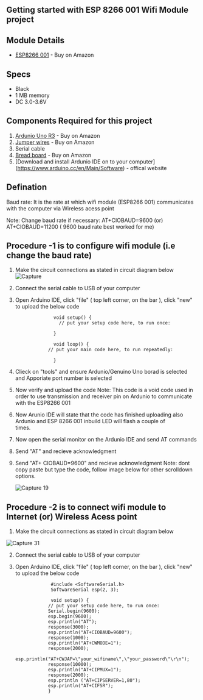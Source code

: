 ## Getting started with ESP 8266 001 Wifi Module project 

## Module Details

* [ESP8266 001](https://www.amazon.com/Makerfocus-ESP8266-Wireless-Transceiver-Compatible/dp/B01EA3UJJ4/ref=sr_1_fkmrnull_12_sspa?keywords=esp8266+001&qid=1556673961&s=electronics&sr=1-12-fkmrnull-spons&psc=1) - Buy on Amazon

## Specs 
* Black
* 1 MB memory 
* DC 3.0-3.6V 

## Components Required for this project
1) [Ardunio Uno R3](https://www.amazon.com/Arduino-A000066-ARDUINO-UNO-R3/dp/B008GRTSV6) - Buy on Amazon
2) [Jumper wires](https://www.amazon.com/Elegoo-EL-CP-004-Multicolored-Breadboard-arduino/dp/B01EV70C78/ref=sr_1_2?keywords=wires+for+arduino&qid=1559065046&s=electronics&sr=1-2-spell) - Buy on Amazon
3) Serial cable
4) [Bread board](https://www.amazon.com/EL-CP-003-Breadboard-Solderless-Distribution-Connecting/dp/B01EV6LJ7G/ref=sr_1_1_sspa?keywords=Bread+board%5D&qid=1559065145&s=electronics&sr=1-1-spons&psc=1) - Buy on Amazon
5) [Download and install Ardunio IDE on to your computer] (https://www.arduino.cc/en/Main/Software) - offical website


## Defination

Baud rate: It is the rate at which wifi module (ESP8266 001) communicates with the computer via Wireless acess point 

Note: Change baud rate if necessary: AT+CIOBAUD=9600 (or) AT+CIOBAUD=11200 ( 9600 baud rate best worked for me) 

## Procedure -1 is to configure wifi module (i.e change the baud rate)

1) Make the circuit connections as stated in circuit diagram below 
   ![Capture](https://user-images.githubusercontent.com/48098768/58503676-b6740600-814e-11e9-8d91-683b3530c7e0.JPG)



2) Connect the serial cable to USB of your computer
3) Open Arduino IDE, click "file" ( top left corner, on the bar ), click "new" to upload the below code

                     void setup() {
                       // put your setup code here, to run once:

                     }

                     void loop() {
                   // put your main code here, to run repeatedly:

                     }

4) Clieck on "tools" and ensure Ardunio/Genuino Uno borad is selected and Apporiate port number is selected 
5) Now verify and upload the code 
   Note: This code is a void code used in order to use transmission and receiver pin on Ardunio to communicate with the ESP8266 001
6) Now Arunio IDE will state that the code has finished uploading also Ardunio and ESP 8266 001 inbuild LED will flash a couple of  
   times.
7) Now open the serial monitor on the Ardunio IDE and send AT commands
8) Send "AT" and recieve acknowledgment
9) Send "AT+ CIOBAUD=9600" and recieve acknowledgment
   Note: dont copy paste but type the code, follow image below for other scrolldown options.
   
   ![Capture 19](https://user-images.githubusercontent.com/48098768/58503972-4c0f9580-814f-11e9-831c-d02dcc45c337.JPG)

   
## Procedure -2 is to connect wifi module to Internet (or) Wireless Acess point

1) Make the circuit connections as stated in circuit diagram below 

  ![Capture 31](https://user-images.githubusercontent.com/48098768/58504611-a0674500-8150-11e9-980b-b660f8f9f948.JPG)
  
2) Connect the serial cable to USB of your computer
3) Open Arduino IDE, click "file" ( top left corner, on the bar ), click "new" to upload the below code

                    #include <SoftwareSerial.h>
                    SoftwareSerial esp(2, 3);

                    void setup() { 
                   // put your setup code here, to run once: 
                   Serial.begin(9600);
                   esp.begin(9600); 
                   esp.println("AT"); 
                   response(3000); 
                   esp.println("AT+CIOBAUD=9600"); 
                   response(1000); 
                   esp.println("AT+CWMODE=1"); 
                   response(2000);
                   esp.println("AT+CWJAP=\"your_wifiname\",\"your_password\"\r\n"); 
                   response(10000); 
                   esp.println("AT+CIPMUX=1");
                   response(2000); 
                   esp.println ("AT+CIPSERVER=1,80");
                   esp.println("AT+CIFSR");  
                   }


